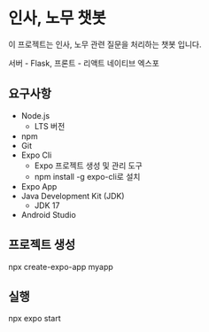 # 인사, 노무 챗봇

이 프로젝트는 인사, 노무 관련 질문을 처리하는 챗봇 입니다. 

서버 - Flask, 프론트 - 리액트 네이티브 엑스포

## 요구사항
- Node.js
  - LTS 버전
- npm
- Git
- Expo Cli
  - Expo 프로젝트 생성 및 관리 도구
  - npm install -g expo-cli로 설치
- Expo App
- Java Development Kit (JDK)
  - JDK 17
- Android Studio

## 프로젝트 생성

npx create-expo-app myapp

## 실행

npx expo start
